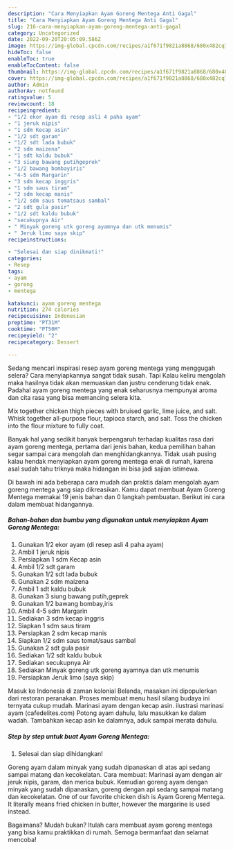 ```yaml
---
description: "Cara Menyiapkan Ayam Goreng Mentega Anti Gagal"
title: "Cara Menyiapkan Ayam Goreng Mentega Anti Gagal"
slug: 216-cara-menyiapkan-ayam-goreng-mentega-anti-gagal
category: Uncategorized
date: 2022-09-20T20:05:09.586Z
image: https://img-global.cpcdn.com/recipes/a1f671f9821a8868/680x482cq70/ayam-goreng-mentega-foto-resep-utama.jpg
hideToc: false
enableToc: true
enableTocContent: false
thumbnail: https://img-global.cpcdn.com/recipes/a1f671f9821a8868/680x482cq70/ayam-goreng-mentega-foto-resep-utama.jpg
cover: https://img-global.cpcdn.com/recipes/a1f671f9821a8868/680x482cq70/ayam-goreng-mentega-foto-resep-utama.jpg
author: Admin
authorAv: notfound
ratingvalue: 5
reviewcount: 18
recipeingredient:
- "1/2 ekor ayam di resep asli 4 paha ayam"
- "1 jeruk nipis"
- "1 sdm Kecap asin"
- "1/2 sdt garam"
- "1/2 sdt lada bubuk"
- "2 sdm maizena"
- "1 sdt kaldu bubuk"
- "3 siung bawang putihgeprek"
- "1/2 bawang bombayiris"
- "4-5 sdm Margarin"
- "3 sdm kecap inggris"
- "1 sdm saus tiram"
- "2 sdm kecap manis"
- "1/2 sdm saus tomatsaus sambal"
- "2 sdt gula pasir"
- "1/2 sdt kaldu bubuk"
- "secukupnya Air"
- " Minyak goreng utk goreng ayamnya dan utk menumis"
- " Jeruk limo saya skip"
recipeinstructions:

- "Selesai dan siap dinikmati!"
categories:
- Resep
tags:
- ayam
- goreng
- mentega

katakunci: ayam goreng mentega 
nutrition: 274 calories
recipecuisine: Indonesian
preptime: "PT31M"
cooktime: "PT50M"
recipeyield: "2"
recipecategory: Dessert

---
```



Sedang mencari inspirasi resep ayam goreng mentega yang menggugah selera? Cara menyiapkannya sangat tidak susah. Tapi Kalau keliru mengolah maka hasilnya tidak akan memuaskan dan justru cenderung tidak enak. Padahal ayam goreng mentega yang enak seharusnya mempunyai aroma dan cita rasa yang bisa memancing selera kita.


Mix together chicken thigh pieces with bruised garlic, lime juice, and salt. Whisk together all-purpose flour, tapioca starch, and salt. Toss the chicken into the flour mixture to fully coat.

Banyak hal yang sedikit banyak berpengaruh terhadap kualitas rasa dari ayam goreng mentega, pertama dari jenis bahan, kedua pemilihan bahan segar sampai cara mengolah dan menghidangkannya. Tidak usah pusing kalau hendak menyiapkan ayam goreng mentega enak di rumah, karena asal sudah tahu triknya maka hidangan ini bisa jadi sajian istimewa.


Di bawah ini ada beberapa cara mudah dan praktis dalam mengolah ayam goreng mentega yang siap dikreasikan. Kamu dapat membuat Ayam Goreng Mentega memakai 19 jenis bahan dan 0 langkah pembuatan. Berikut ini cara dalam membuat hidangannya.

<!--inarticleads1-->

##### Bahan-bahan dan bumbu yang digunakan untuk menyiapkan Ayam Goreng Mentega:

1. Gunakan 1/2 ekor ayam (di resep asli 4 paha ayam)
1. Ambil 1 jeruk nipis
1. Persiapkan 1 sdm Kecap asin
1. Ambil 1/2 sdt garam
1. Gunakan 1/2 sdt lada bubuk
1. Gunakan 2 sdm maizena
1. Ambil 1 sdt kaldu bubuk
1. Gunakan 3 siung bawang putih,geprek
1. Gunakan 1/2 bawang bombay,iris
1. Ambil 4-5 sdm Margarin
1. Sediakan 3 sdm kecap inggris
1. Siapkan 1 sdm saus tiram
1. Persiapkan 2 sdm kecap manis
1. Siapkan 1/2 sdm saus tomat/saus sambal
1. Gunakan 2 sdt gula pasir
1. Sediakan 1/2 sdt kaldu bubuk
1. Sediakan secukupnya Air
1. Sediakan  Minyak goreng utk goreng ayamnya dan utk menumis
1. Persiapkan  Jeruk limo (saya skip)


Masuk ke Indonesia di zaman kolonial Belanda, masakan ini dipopulerkan dari restoran peranakan. Proses membuat menu hasil silang budaya ini ternyata cukup mudah. Marinasi ayam dengan kecap asin. ilustrasi marinasi ayam (cafedelites.com) Potong ayam dahulu, lalu masukkan ke dalam wadah. Tambahkan kecap asin ke dalamnya, aduk sampai merata dahulu. 

<!--inarticleads2-->

##### Step by step untuk buat Ayam Goreng Mentega:


1. Selesai dan siap dihidangkan!

Goreng ayam dalam minyak yang sudah dipanaskan di atas api sedang sampai matang dan kecokelatan. Cara membuat: Marinasi ayam dengan air jeruk nipis, garam, dan merica bubuk. Kemudian goreng ayam dengan minyak yang sudah dipanaskan, goreng dengan api sedang sampai matang dan kecokelatan. One of our favorite chicken dish is Ayam Goreng Mentega. It literally means fried chicken in butter, however the margarine is used instead. 

Bagaimana? Mudah bukan? Itulah cara membuat ayam goreng mentega yang bisa kamu praktikkan di rumah. Semoga bermanfaat dan selamat mencoba!
